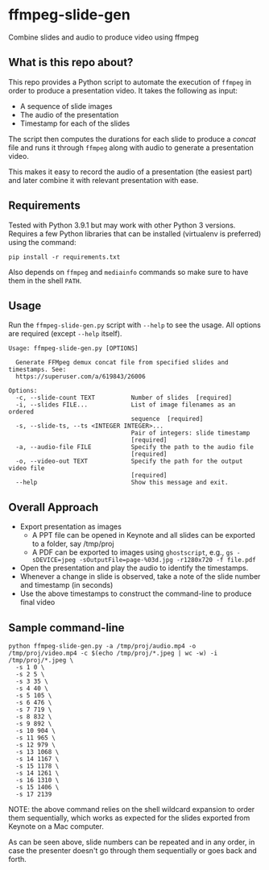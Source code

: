 # ffmpeg-slide-gen

Combine slides and audio to produce video using ffmpeg

## What is this repo about?

This repo provides a Python script to automate the execution of `ffmpeg` in order to produce a presentation video. It takes the following as input:
- A sequence of slide images
- The audio of the presentation
- Timestamp for each of the slides

The script then computes the durations for each slide to produce a *concat* file and runs it through `ffmpeg` along with audio to generate a presentation video.

This makes it easy to record the audio of a presentation (the easiest part) and later combine it with relevant presentation with ease.

## Requirements

Tested with Python 3.9.1 but may work with other Python 3 versions. Requires a few Python libraries that can be installed (virtualenv is preferred) using the command:

```
pip install -r requirements.txt
```

Also depends on `ffmpeg` and `mediainfo` commands so make sure to have them in the shell `PATH`.

## Usage

Run the `ffmpeg-slide-gen.py` script with `--help` to see the usage. All options are required (except `--help` itself).

```
Usage: ffmpeg-slide-gen.py [OPTIONS]

  Generate FFMpeg demux concat file from specified slides and timestamps. See:
  https://superuser.com/a/619843/26006

Options:
  -c, --slide-count TEXT          Number of slides  [required]
  -i, --slides FILE...            List of image filenames as an ordered
                                  sequence  [required]
  -s, --slide-ts, --ts <INTEGER INTEGER>...
                                  Pair of integers: slide timestamp
                                  [required]
  -a, --audio-file FILE           Specify the path to the audio file
                                  [required]
  -o, --video-out TEXT            Specify the path for the output video file
                                  [required]
  --help                          Show this message and exit.
```

## Overall Approach

- Export presentation as images
    - A PPT file can be opened in Keynote and all slides can be exported to a folder, say /tmp/proj
    - A PDF can be exported to images using `ghostscript`, e.g., `gs -sDEVICE=jpeg -sOutputFile=page-%03d.jpg -r1280x720 -f file.pdf`
- Open the presentation and play the audio to identify the timestamps.
- Whenever a change in slide is observed, take a note of the slide number and timestamp (in seconds)
- Use the above timestamps to construct the command-line to produce final video

## Sample command-line

```
python ffmpeg-slide-gen.py -a /tmp/proj/audio.mp4 -o /tmp/proj/video.mp4 -c $(echo /tmp/proj/*.jpeg | wc -w) -i /tmp/proj/*.jpeg \
  -s 1 0 \
  -s 2 5 \
  -s 3 35 \
  -s 4 40 \
  -s 5 105 \
  -s 6 476 \
  -s 7 719 \
  -s 8 832 \
  -s 9 892 \
  -s 10 904 \
  -s 11 965 \
  -s 12 979 \
  -s 13 1068 \
  -s 14 1167 \
  -s 15 1178 \
  -s 14 1261 \
  -s 16 1310 \
  -s 15 1406 \
  -s 17 2139
```

NOTE: the above command relies on the shell wildcard expansion to order them sequentially, which works as expected for the slides exported from Keynote on a Mac computer.

As can be seen above, slide numbers can be repeated and in any order, in case the presenter doesn't go through them sequentially or goes back and forth.
